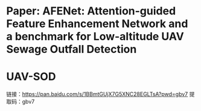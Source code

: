 # Paper: AFENet: Attention-guided Feature Enhancement Network and a benchmark for Low-altitude UAV Sewage Outfall Detection
# UAV-SOD
链接：https://pan.baidu.com/s/1BBmtGUjX7G5XNC28EGLTsA?pwd=gbv7 
提取码：gbv7
